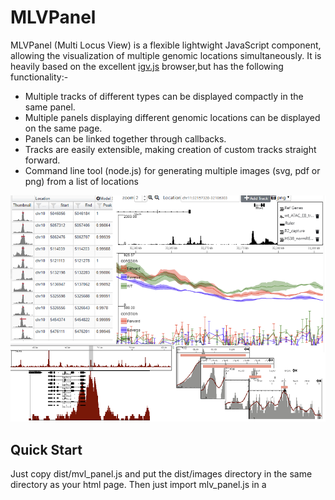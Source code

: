# MLVPanel

MLVPanel (Multi Locus View) is a flexible lightwight JavaScript component, allowing the visualization of multiple genomic locations simultaneously. 
It is heavily based on the excellent [igv.js](https://github.com/igvteam/igv.js) browser,but has the following functionality:-

* Multiple tracks of different types can be displayed compactly in the same panel.
* Multiple panels displaying different genomic locations can be displayed on the same page.
* Panels can be linked together through callbacks.
* Tracks are easily extensible, making creation of custom tracks straight forward.
* Command line tool (node.js) for generating multiple images (svg, pdf or png) from a list of locations


![Screen Shot](examples/browser_collage.png)

## Quick Start

Just copy dist/mvl_panel.js and put the  dist/images directory in the same directory as your html page. Then just import mlv_panel.js in
a <script> tag - see [example1](examples/example1.html). Older browsers may also require polyfills.

MLVPanel is written in pure ES6 javascript and hence will work in modern browsers without the need to build from the source code - see
[example 2](examples/example2.html). Although not practical for production, this does allow you to edit the the code in realtime in 
the browser.

## Building from Source
The source files are bundled together, minified and converted to legacy javascript using [webpack](https://webpack.js.org/). 
For a standard build cd to the base directory and use the following command (assuming you have webpack installed)
```
webpack --config mlv_panel_config.js
```
The [index file](src/indexes/mlv_panel_index.js) specified in the config simply imports the required css files and javascript modules 
and exposes certain modules by attaching them to the window object.

## Documentation
Documentation can be found on the [wiki](https://github.com/Hughes-Genome-Group/MLVPanel/wiki) and examples along wih source code [here](https://martinsergeant.github.io/mlvpanel_examples.html).
